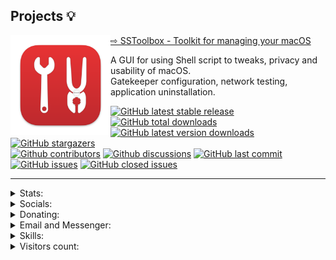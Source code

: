 <h2 align="left">Projects 💡</h2>

<!-- 1.Project -->

<img width="160" height="160" src="https://raw.githubusercontent.com/Oleg-Chashko/SSToolbox/main/Images/SSToolbox_logo.png" align="left"/></a>
  <a href="https://github.com/Oleg-Chashko/SSToolbox">&#8680; SSToolbox - Toolkit for managing your macOS</a>
<p>
  <div>A GUI for using Shell script to tweaks, privacy and usability of macOS.</div>
  <div>Gatekeeper configuration, network testing, application uninstallation.</div>
<p>
  
  <!-- Status badges -->

<p align="left">
  <a href="https://github.com/Oleg-Chashko/SSToolbox/releases/latest">
    <img alt="GitHub latest stable release"
      src="https://img.shields.io/github/release/Oleg-Chashko/SSToolbox?color=3567AD&style=flat-square" /></a>
  <a href="https://github.com/Oleg-Chashko/SSToolbox/releases">
    <img alt="GitHub total downloads"
      src="https://img.shields.io/github/downloads/Oleg-Chashko/SSToolbox/total?label=total%20downloads&color=3567AD&style=flat-square" /></a>
  <a href="https://github.com/Oleg-Chashko/SSToolbox/releases/latest">
    <img alt="GitHub latest version downloads"
      src="https://img.shields.io/github/downloads/Oleg-Chashko/SSToolbox/latest/total?label=latest%20version%20downloads&color=3567AD&style=flat-square" /></a>
  <a href="https://github.com/Oleg-Chashko/SSToolbox/stargazers">
    <img alt="GitHub stargazers"
      src="https://img.shields.io/github/stars/Oleg-Chashko/SSToolbox?color=3567AD&style=flat-square"></a>
  <br>
  <a href="https://github.com/Oleg-Chashko/SSToolbox/graphs/contributors">
    <img alt="Github contributors"
      src="https://img.shields.io/github/contributors/Oleg-Chashko/SSToolbox?color=3567AD&style=flat-square" /></a>
  <a href="https://github.com/Oleg-Chashko/SSToolbox/discussions">
    <img alt="Github discussions"
      src="https://img.shields.io/github/discussions/Oleg-Chashko/SSToolbox?color=3567AD&style=flat-square" /></a>
  <a href="https://github.com/Oleg-Chashko/SSToolbox/commits">
    <img alt="GitHub last commit"
      src="https://img.shields.io/github/last-commit/Oleg-Chashko/SSToolbox?color=3567AD&style=flat-square" /></a>
  <a href="https://github.com/Oleg-Chashko/SSToolbox/issues">
    <img alt="GitHub issues"
      src="https://img.shields.io/github/issues-raw/Oleg-Chashko/SSToolbox?color=3567AD&style=flat-square" /></a>
  <a href="https://github.com/Oleg-Chashko/SSToolbox/issues?q=is%3Aissue%20state%3Aclosed">
    <img alt="GitHub closed issues"
      src="https://img.shields.io/github/issues-closed-raw/Oleg-Chashko/SSToolbox?color=3567AD&style=flat-square" /></a>
</p>
<hr>

<!-- 2.Project -->

<!-- <img width="160" height="160" src="https://raw.githubusercontent.com/Oleg-Chashko/SSToolbox/main/Images/SSToolbox_logo.png" align="left"/></a>
  <a href="https://github.com/Oleg-Chashko/SSToolbox">&#8680; SSToolbox - Toolkit for managing your macOS</a>
<p>
  <div>A GUI for using Shell script to tweaks, privacy and usability of macOS.</div>
  <div>Gatekeeper configuration, network testing, application uninstallation.</div>
<p>

<!-- Status badges -->

<!-- <p align="left">
  <a href="https://github.com/Oleg-Chashko/SSToolbox/releases/latest">
    <img alt="GitHub latest stable release"
      src="https://img.shields.io/github/release/Oleg-Chashko/SSToolbox?color=3567AD&style=flat-square" /></a>
  <a href="https://github.com/Oleg-Chashko/SSToolbox/releases">
    <img alt="GitHub total downloads"
      src="https://img.shields.io/github/downloads/Oleg-Chashko/SSToolbox/total?label=total%20downloads&color=3567AD&style=flat-square" /></a>
  <a href="https://github.com/Oleg-Chashko/SSToolbox/releases/latest">
    <img alt="GitHub latest version downloads"
      src="https://img.shields.io/github/downloads/Oleg-Chashko/SSToolbox/latest/total?label=latest%20version%20downloads&color=3567AD&style=flat-square" /></a>
  <a href="https://github.com/Oleg-Chashko/SSToolbox/stargazers">
    <img alt="GitHub stargazers"
      src="https://img.shields.io/github/stars/Oleg-Chashko/SSToolbox?color=3567AD&style=flat-square"></a>
  <br>
  <a href="https://github.com/Oleg-Chashko/SSToolbox/graphs/contributors">
    <img alt="Github contributors"
      src="https://img.shields.io/github/contributors/Oleg-Chashko/SSToolbox?color=3567AD&style=flat-square" /></a>
  <a href="https://github.com/Oleg-Chashko/SSToolbox/discussions">
    <img alt="Github discussions"
      src="https://img.shields.io/github/discussions/Oleg-Chashko/SSToolbox?color=3567AD&style=flat-square" /></a>
  <a href="https://github.com/Oleg-Chashko/SSToolbox/commits">
    <img alt="GitHub last commit"
      src="https://img.shields.io/github/last-commit/Oleg-Chashko/SSToolbox?color=3567AD&style=flat-square" /></a>
  <a href="https://github.com/Oleg-Chashko/SSToolbox/issues">
    <img alt="GitHub issues"
      src="https://img.shields.io/github/issues-raw/Oleg-Chashko/SSToolbox?color=3567AD&style=flat-square" /></a>
  <a href="https://github.com/Oleg-Chashko/SSToolbox/issues?q=is%3Aissue%20state%3Aclosed">
    <img alt="GitHub closed issues"
      src="https://img.shields.io/github/issues-closed-raw/Oleg-Chashko/SSToolbox?color=3567AD&style=flat-square" /></a>
</p>
<hr>

<!-- Stats, Socials, Donating, Email and Messenger, Skills -->

<details>
  <summary>Stats:</summary>
  <div align="left">
    <img width="700"
      src="https://github-readme-activity-graph.vercel.app/graph?username=Oleg-Chashko&hide_title=true&border_radius=15&bg_color=0b0e14&color=427e87&line=006aff&point=0069fd&area=true&hide_border=true" /></a>
    <p>
      <img width="720"
        src="https://github-profile-summary-cards.vercel.app/api/cards/profile-details?username=Oleg-Chashko&theme=transparent" /></a>
</details>

<details>
  <summary>Socials:</summary>
  <div align="left">
    <a href="https://www.vodafone.de/unternehmen.html/">
      <img alt="Website"
        src="https://img.shields.io/badge/Website-3567AD?style=for-the-badge&logo=googlechrome&logoColor=white" /></a>
    <a href="https://www.youtube.com/VodafoneDeutschland/videos/">
      <img alt="YouTube"
        src="https://img.shields.io/badge/YouTube-red?style=for-the-badge&logo=youtube&logoColor=white"></a>
    <a href="https://instagram.com/vodafone_de/">
      <img alt="Instagram"
        src="https://img.shields.io/badge/instagram-3567AD?style=for-the-badge&logo=instagram&logoColor=white"></a>
    <a href="https://de.linkedin.com/company/vodafone">
      <img alt="LinkedIn"
        src="https://custom-icon-badges.demolab.com/badge/LinkedIn-3567AD?style=for-the-badge&logo=linkedin&logoColor=white"></a>
      <a href="https://www.facebook.com/vodafoneDE/">
        <img alt="Facebook"
          src="https://img.shields.io/badge/Facebook-3567AD?style=for-the-badge&logo=facebook&logoColor=white"></a>
      <a href="https://x.com/vodafone_de/">
        <img alt="Twitter"
          src="https://img.shields.io/badge/Twitter-3567AD?style=for-the-badge&logo=x&logoColor=white"></a>
      <a href="hhttps://www.reddit.com/r/germany/">
        <img alt="Reddit"
          src="https://img.shields.io/badge/Reddit-orange?style=for-the-badge&logo=reddit&logoColor=white"></a>
</details>

<details>
  <summary>Donating:</summary>
  <div align="left">
    <a href="https://paypal.com/">
      <img alt="PayPal"
        src="https://img.shields.io/badge/PayPal-3567AD?style=for-the-badge&logo=paypal&logoColor=white"></a>
    <a href="https://klarna.com/">
      <img alt="Klarna"
        src="https://img.shields.io/badge/Klarna-FFB3C7?style=for-the-badge&logo=klarna&logoColor=000"></a>
    <a href="https://mastercard.com/">
      <img alt="MasterCard"
        src="https://img.shields.io/badge/MasterCard-EB001B?style=for-the-badge&logo=mastercard&logoColor=fff"></a>
    <a href="https://visa.com/">
      <img alt="Visa" src="https://img.shields.io/badge/Visa-1A1F71?style=for-the-badge&logo=visa&logoColor=fff"></a>
</details>

<details>
  <summary>Email and Messenger:</summary>
  <div align="left">
    <a href="mailto:chashko.family@gmail.com">
      <img alt="Gmail"
        src="https://img.shields.io/badge/gmail-3567AD?style=for-the-badge&logo=gmail&logoColor=white"></a>
    <a href="https://discord.gg/">
      <img alt="Discord"
        src="https://img.shields.io/badge/Discord-3567AD?style=for-the-badge&logo=discord&logoColor=white"></a>
    <a href="https://whatsapp.com/">
      <img alt="WhatsApp"
        src="https://img.shields.io/badge/whatsapp-orange?style=for-the-badge&logo=whatsapp&logoColor=white"></a>
    <a href="https://telegram.org/">
      <img alt="Telegram"
        src="https://img.shields.io/badge/Telegram-2CA5E0?style=for-the-badge&logo=telegram&logoColor=white"></a>
</details>

<details>
  <summary>Skills:</summary>
  <div align="left">
    <a href="https://www.python.org/">
      <img alt="Python"
        src="https://img.shields.io/badge/python-★☆☆-lightgrey?labelColor=3776AB&logo=Python&style=for-the-badge&logoColor=white"></a>
    <a href="https://en.wikipedia.org/wiki/Bash_(Unix_shell)">
      <img alt="Bash"
        src="https://img.shields.io/badge/bash-★★☆-lightgrey?labelColor=4EAA25&logo=GNU-Bash&style=for-the-badge&logoColor=white"></a>
    <a href="https://www.w3schools.com/html/">
      <img alt="html"
        src="https://img.shields.io/badge/html-★★☆-lightgrey?labelColor=E34F26&logo=HTML5&style=for-the-badge&logoColor=white"></a>
    <a href="https://www.w3schools.com/css">
      <img alt="css"
        src="https://img.shields.io/badge/css-★☆☆-lightgrey?labelColor=1572B6&logo=CSS3&style=for-the-badge&logoColor=white"></a>
    <a href="https://www.w3schools.com/js/">
      <img alt="javascript"
        src="https://img.shields.io/badge/javascript-★☆☆-lightgrey?labelColor=F7DF1E&logo=JavaScript&style=for-the-badge&logoColor=black"></a>
</details>

<details>
  <summary>Visitors count:</summary>
  <div align="center">
    <img alt="oleg-chashko"
  src="https://komarev.com/ghpvc/?username=oleg-chashko&style=for-the-badge"></a>
</details>
